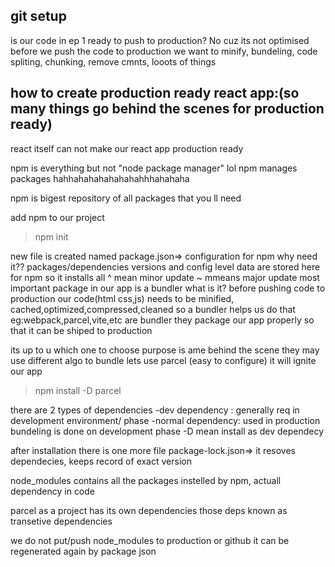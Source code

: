 ## git setup

is our code in ep 1 ready to push to production? No cuz its not optimised
before we push the code to production we want to minify, bundeling, code spliting, chunking, remove cmnts, looots of things

## how to create production ready react app:(so many things go behind the scenes for production ready)

react itself can not make our react app production ready

npm is everything but not "node package manager" lol
npm manages packages hahhahahahahahahahhhahahaha

npm is bigest repository of all packages that you ll need

add npm to our project

> npm init

new file is created named package.json=> configuration for npm
why need it?? packages/dependencies versions and config level data are stored here for npm so it installs all
^ mean minor update
~ mmeans major update
most important package in our app is a bundler
what is it? before pushing code to production our code(html css,js) needs to be minified, cached,optimized,compressed,cleaned
so a bundler helps us do that
eg:webpack,parcel,vite,etc are bundler they package our app properly so that it can be shiped to production

its up to u which one to choose purpose is ame behind the scene they may use different algo to bundle
lets use parcel (easy to configure) it will ignite our app

> npm install -D parcel

there are 2 types of dependencies
-dev dependency : generally req in development environment/ phase
-normal dependency: used in production
bundeling is done on development phase -D mean install as dev dependecy

after installation there is one more file package-lock.json=> it resoves dependecies, keeps record of exact version

node_modules contains all the packages instelled by npm, actuall dependency in code

parcel as a project has its own dependencies those deps known as transetive dependencies

we do not put/push node_modules to production or github it can be regenerated again by package json
